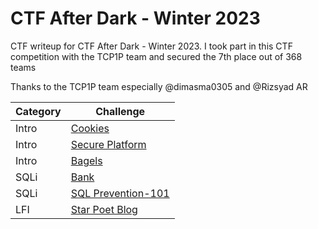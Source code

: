 # CTF After Dark - Winter 2023
CTF writeup for CTF After Dark - Winter 2023. I took part in this CTF competition with the TCP1P team and secured the 7th place out of 368 teams

Thanks to the TCP1P team especially @dimasma0305 and @Rizsyad AR

| Category | Challenge |
| --- | --- |
| Intro | [Cookies](/2023/CTF%20After%20Dark%20-%20Winter%202023/Bagels/)
| Intro | [Secure Platform](/2023/CTF%20After%20Dark%20-%20Winter%202023/Secure%20Platform/)
| Intro | [Bagels](/2023/CTF%20After%20Dark%20-%20Winter%202023/Bagels/)
| SQLi | [Bank](/2023/CTF%20After%20Dark%20-%20Winter%202023/Bank/)
| SQLi | [SQL Prevention-101](/2023/CTF%20After%20Dark%20-%20Winter%202023/SQL%20Prevention-101/)
| LFI | [Star Poet Blog](/2023/CTF%20After%20Dark%20-%20Winter%202023/Star%20Poet%20Blog/)